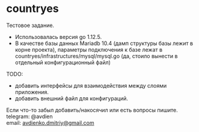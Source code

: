 # countryes
Тестовое задание.
 
- Использовалась версия go 1.12.5. <br>
- В качестве базы данных Mariadb 10.4 (дамп структуры базы лежит в корне проекта), параметры подключения к базе лежат в 
countryes/infrastructures/mysql/mysql.go (да, стоило вынести в отдельный конфигурационный файл) <br>

TODO: <br>
- добавить интерфейсы для взаимодействия между слоями приложения. <br>
- добавить внешний файл для конфигураций. <br>

Если что-то забыл добавить/накосячил или есть вопросы пишите. <br>
telegram: @avdien <br>
email: avdienko.dmitriy@gmail.com <br>



